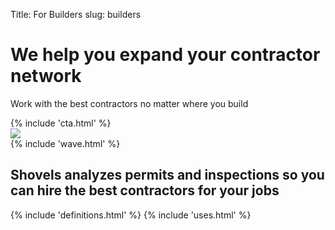 Title: For Builders
slug: builders

<div class="pt-24">
  <div class="container px-3 mx-auto flex flex-wrap flex-col md:flex-row items-center">
    <!--Left Col-->
    <div class="flex flex-col w-full md:w-2/5 justify-center items-start text-center md:text-left text-slate-700 lg:pr-5">
      <p class="uppercase tracking-loose w-full"></p>
      <h1 class="my-4 text-5xl font-bold leading-tight">
        We help you expand your contractor network
      </h1>
      <p class="leading-normal text-2xl mb-8">
      Work with the best contractors no matter where you build
      </p>
      {% include 'cta.html' %}
    </div>
    <!--Right Col-->
    <div class="w-full md:w-3/5 py-6 text-center">
      <img class="w-full md:w-4/5 z-50 lg:p-20" src="/theme/images/for_builders.png" />
    </div>
  </div>
</div>
{% include 'wave.html' %}
<section class="bg-white py-16 px-4 lg:px-8">
  <div class="container max-w-5xl mx-auto m-8">
    <h2 class="w-full my-2 text-5xl font-bold leading-tight text-center text-gray-800">
      Shovels analyzes permits and inspections so you can hire the best contractors for your jobs
    </h2>
  </div>
</section>
{% include 'definitions.html' %}
{% include 'uses.html' %}
